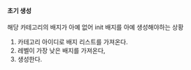 #### 초기 생성
해당 카테고리의 배지가 아예 없어 init 배지를 아예 생성해야하는 상황
1.  카테고리 아이디로 배지 리스트를 가져온다.
2. 레벨이 가장 낮은 배지를 가져온다,
3. 생성한다.